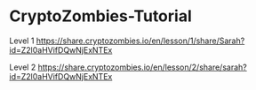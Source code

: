 # CryptoZombies-Tutorial

Level 1 
https://share.cryptozombies.io/en/lesson/1/share/Sarah?id=Z2l0aHVifDQwNjExNTEx

Level 2
https://share.cryptozombies.io/en/lesson/2/share/sarah?id=Z2l0aHVifDQwNjExNTEx
